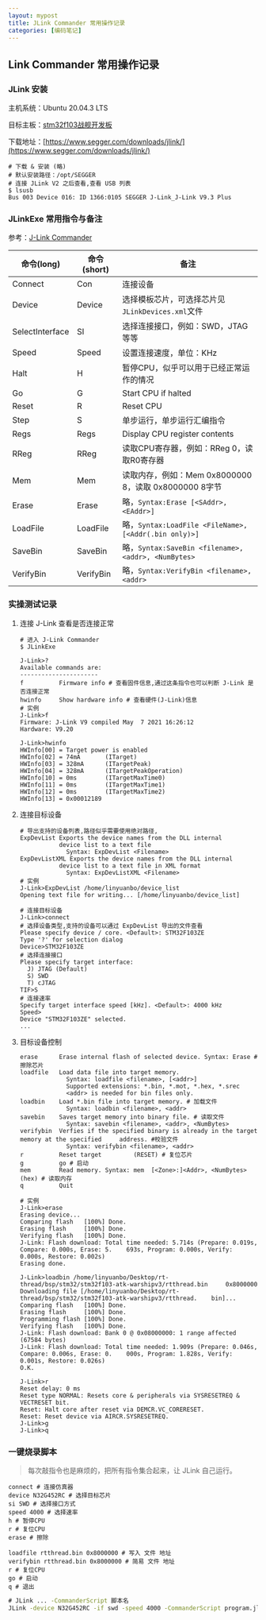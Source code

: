 ```yaml
---
layout: mypost
title: JLink Commander 常用操作记录
categories: [编码笔记]
---
```


## Link Commander 常用操作记录

### JLink 安装

主机系统：Ubuntu 20.04.3 LTS

目标主板：[stm32f103战舰开发板](http://www.openedv.com/docs/boards/stm32/zdyz_stm32f103_warship.html)

下载地址：[https://www.segger.com/downloads/jlink/](https://www.segger.com/downloads/jlink/)

```shell
# 下载 & 安装 (略)
# 默认安装路径：/opt/SEGGER
# 连接 JLink V2 之后查看,查看 USB 列表
$ lsusb
Bus 003 Device 016: ID 1366:0105 SEGGER J-Link_J-Link V9.3 Plus
```

### JLinkExe 常用指令与备注

参考：[J-Link Commander](https://wiki.segger.com/J-Link_Commander)

| 命令(long) | 命令(short) | 备注 |
| --- | --- | --- |
| Connect | Con | 连接设备 |
| Device | Device | 选择模板芯片，可选择芯片见`JLinkDevices.xml`文件 |
| SelectInterface | SI | 选择连接接口，例如：SWD，JTAG等等 |
| Speed | Speed | 设置连接速度，单位：KHz |
| Halt | H | 暂停CPU，似乎可以用于已经正常运作的情况 |
| Go | G | Start CPU if halted |
| Reset | R | Reset CPU |
| Step | S | 单步运行，单步运行汇编指令 |
| Regs | Regs | Display CPU register contents |
| RReg | RReg | 读取CPU寄存器，例如：RReg 0，读取R0寄存器 |
| Mem | Mem | 读取内存，例如：Mem 0x8000000 8，读取 0x8000000 8字节 |
| Erase | Erase | 略，`Syntax:Erase [<SAddr>, <EAddr>]` |
| LoadFile | LoadFile | 略，`Syntax:LoadFile <FileName>, [<Addr(.bin only)>]` |
| SaveBin | SaveBin | 略，`Syntax:SaveBin <filename>, <addr>, <NumBytes>` |
| VerifyBin | VerifyBin | 略，`Syntax:VerifyBin <filename>, <addr>` |

### 实操测试记录

1. 连接 J-Link 查看是否连接正常

    ```shell
    # 进入 J-Link Commander
    $ JLinkExe
    
    J-Link>?
    Available commands are:
    ----------------------
    f          Firmware info # 查看固件信息,通过这条指令也可以判断 J-Link 是否连接正常
    hwinfo     Show hardware info # 查看硬件(J-Link)信息
    # 实例
    J-Link>f
    Firmware: J-Link V9 compiled May  7 2021 16:26:12
    Hardware: V9.20
    
    J-Link>hwinfo
    HWInfo[00] = Target power is enabled
    HWInfo[02] = 74mA       (ITarget)
    HWInfo[03] = 328mA      (ITargetPeak)
    HWInfo[04] = 328mA      (ITargetPeakOperation)
    HWInfo[10] = 0ms        (ITargetMaxTime0)
    HWInfo[11] = 0ms        (ITargetMaxTime1)
    HWInfo[12] = 0ms        (ITargetMaxTime2)
    HWInfo[13] = 0x00012189
    ```

2. 连接目标设备

    ```shell
    # 导出支持的设备列表,路径似乎需要使用绝对路径,
    ExpDevList Exports the device names from the DLL internal
               device list to a text file
                 Syntax: ExpDevList <Filename>
    ExpDevListXML Exports the device names from the DLL internal
               device list to a text file in XML format
                 Syntax: ExpDevListXML <Filename>
    # 实例
    J-Link>ExpDevList /home/linyuanbo/device_list
    Opening text file for writing... [/home/linyuanbo/device_list]
    
    # 连接目标设备
    J-Link>connect
    # 选择设备类型,支持的设备可以通过 ExpDevList 导出的文件查看
    Please specify device / core. <Default>: STM32F103ZE
    Type '?' for selection dialog
    Device>STM32F103ZE
    # 选择连接接口
    Please specify target interface:
      J) JTAG (Default)
      S) SWD
      T) cJTAG
    TIF>S
    # 连接速率
    Specify target interface speed [kHz]. <Default>: 4000 kHz
    Speed>
    Device "STM32F103ZE" selected.
    ...
    ```

3. 目标设备控制

    ```shell
    erase      Erase internal flash of selected device. Syntax: Erase # 擦除芯片
    loadfile   Load data file into target memory.
                 Syntax: loadfile <filename>, [<addr>]
                 Supported extensions: *.bin, *.mot, *.hex, *.srec
                 <addr> is needed for bin files only.
    loadbin    Load *.bin file into target memory. # 加载文件
                 Syntax: loadbin <filename>, <addr>
    savebin    Saves target memory into binary file. # 读取文件
                 Syntax: savebin <filename>, <addr>, <NumBytes>
    verifybin  Verfies if the specified binary is already in the target memory at the specified     address. #校验文件
                 Syntax: verifybin <filename>, <addr>
    r          Reset target         (RESET) # 复位芯片
    g          go # 启动
    mem        Read memory. Syntax: mem  [<Zone>:]<Addr>, <NumBytes> (hex) # 读取内存
    q          Quit
    
    # 实例
    J-Link>erase
    Erasing device...
    Comparing flash   [100%] Done.
    Erasing flash     [100%] Done.
    Verifying flash   [100%] Done.
    J-Link: Flash download: Total time needed: 5.714s (Prepare: 0.019s, Compare: 0.000s, Erase: 5.    693s, Program: 0.000s, Verify: 0.000s, Restore: 0.002s)
    Erasing done.
    
    J-Link>loadbin /home/linyuanbo/Desktop/rt-thread/bsp/stm32/stm32f103-atk-warshipv3/rtthread.bin     0x8000000
    Downloading file [/home/linyuanbo/Desktop/rt-thread/bsp/stm32/stm32f103-atk-warshipv3/rtthread.    bin]...
    Comparing flash   [100%] Done.
    Erasing flash     [100%] Done.
    Programming flash [100%] Done.
    Verifying flash   [100%] Done.
    J-Link: Flash download: Bank 0 @ 0x08000000: 1 range affected (67584 bytes)
    J-Link: Flash download: Total time needed: 1.909s (Prepare: 0.046s, Compare: 0.006s, Erase: 0.    000s, Program: 1.828s, Verify: 0.001s, Restore: 0.026s)
    O.K.
    
    J-Link>r
    Reset delay: 0 ms
    Reset type NORMAL: Resets core & peripherals via SYSRESETREQ & VECTRESET bit.
    Reset: Halt core after reset via DEMCR.VC_CORERESET.
    Reset: Reset device via AIRCR.SYSRESETREQ.
    J-Link>g
    J-Link>q
    ```
### 一键烧录脚本

  > 每次敲指令也是麻烦的，把所有指令集合起来，让 JLink 自己运行。
  
  ```jlink
  connect # 连接仿真器
  device N32G452RC # 选择目标芯片
  si SWD # 选择接口方式
  speed 4000 # 选择速率
  h # 暂停CPU
  r # 复位CPU
  erase # 擦除
  
  loadfile rtthread.bin 0x8000000 # 写入 文件 地址
  verifybin rtthread.bin 0x8000000 # 简易 文件 地址
  r # 复位CPU
  go # 启动
  q # 退出
  ```
  
  ```bat
  # JLink ... -CommanderScript 脚本名
  JLink -device N32G452RC -if swd -speed 4000 -CommanderScript program.jlink
  ```